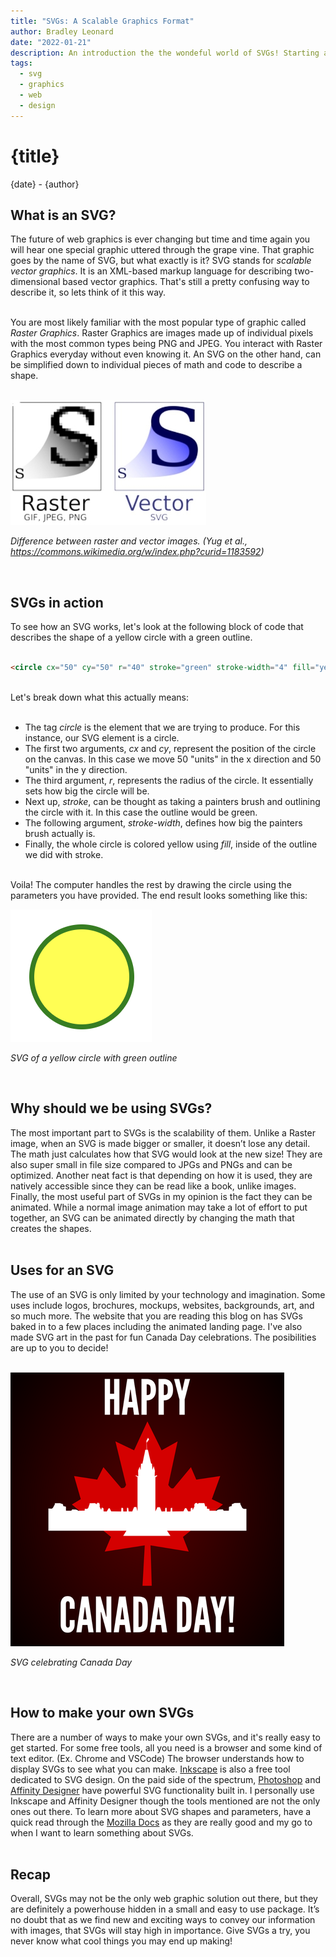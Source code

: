 ```yaml
---
title: "SVGs: A Scalable Graphics Format"
author: Bradley Leonard
date: "2022-01-21"
description: An introduction the the wondeful world of SVGs! Starting at the bare basics, this post goes into what SVGs are, how to use them and why you might use SVGs over other traditional graphics formats in web design.
tags:
  - svg
  - graphics
  - web
  - design
---
```


# {title}

{date} - {author}
<br>

## What is an SVG?

The future of web graphics is ever changing but time and time again you will hear one special graphic uttered through the grape vine. That graphic goes by the name of SVG, but what exactly is it? SVG stands for _scalable vector graphics_. It is an XML-based markup language for describing two-dimensional based vector graphics. That's still a pretty confusing way to describe it, so lets think of it this way.<br><br>

You are most likely familiar with the most popular type of graphic called _Raster Graphics_. Raster Graphics are images made up of individual pixels with the most common types being PNG and JPEG. You interact with Raster Graphics everyday without even knowing it. An SVG on the other hand, can be simplified down to individual pieces of math and code to describe a shape.<br><br>

![Difference between bitmap and vector images](/blog/raster_vs_vector.png "Raster Vs. Vector")

<div class="text-center">

_Difference between raster and vector images. (Yug et al., https://commons.wikimedia.org/w/index.php?curid=1183592)_

</div><br>

## SVGs in action

To see how an SVG works, let's look at the following block of code that describes the shape of a yellow circle with a green outline.<br><br>

```html
<circle cx="50" cy="50" r="40" stroke="green" stroke-width="4" fill="yellow"></circle>
```

<br>
Let's break down what this actually means:<br><br>

- The tag _circle_ is the element that we are trying to produce. For this instance, our SVG element is a circle.
- The first two arguments, _cx_ and _cy_, represent the position of the circle on the canvas. In this case we move 50 "units" in the x direction and 50 "units" in the y direction.
- The third argument, _r_, represents the radius of the circle. It essentially sets how big the circle will be.
- Next up, _stroke_, can be thought as taking a painters brush and outlining the circle with it. In this case the outline would be green.
- The following argument, _stroke-width_, defines how big the painters brush actually is.
- Finally, the whole circle is colored yellow using _fill_, inside of the outline we did with stroke.<br><br>

Voila! The computer handles the rest by drawing the circle using the parameters you have provided. The end result looks something like this:

![SVG of a yellow circle with green outline](/blog/yellow_circle_svg.png "Yellow Circle SVG")

<div class="text-center">

_SVG of a yellow circle with green outline_

</div><br>

## Why should we be using SVGs?

The most important part to SVGs is the scalability of them. Unlike a Raster image, when an SVG is made bigger or smaller, it doesn’t lose any detail. The math just calculates how that SVG would look at the new size! They are also super small in file size compared to JPGs and PNGs and can be optimized. Another neat fact is that depending on how it is used, they are natively accessible since they can be read like a book, unlike images. Finally, the most useful part of SVGs in my opinion is the fact they can be animated. While a normal image animation may take a lot of effort to put together, an SVG can be animated directly by changing the math that creates the shapes.<br><br>

## Uses for an SVG

The use of an SVG is only limited by your technology and imagination. Some uses include logos, brochures, mockups, websites, backgrounds, art, and so much more. The website that you are reading this blog on has SVGs baked in to a few places including the animated landing page. I've also made SVG art in the past for fun Canada Day celebrations. The posibilities are up to you to decide!<br><br>

![SVG celebrating Canada Day](/blog/canada_day_svg.png "Canada Day SVG")

<div class="text-center">

_SVG celebrating Canada Day_

</div><br>

## How to make your own SVGs

There are a number of ways to make your own SVGs, and it's really easy to get started. For some free tools, all you need is a browser and some kind of text editor. (Ex. Chrome and VSCode) The browser understands how to display SVGs to see what you can make. [Inkscape](https://inkscape.org/) is also a free tool dedicated to SVG design. On the paid side of the spectrum, [Photoshop](https://www.adobe.com/ca/products/photoshop.html) and [Affinity Designer](https://affinity.serif.com/en-us/designer/) have powerful SVG functionality built in. I personally use Inkscape and Affinity Designer though the tools mentioned are not the only ones out there. To learn more about SVG shapes and parameters, have a quick read through the [Mozilla Docs](https://developer.mozilla.org/en-US/docs/Web/SVG) as they are really good and my go to when I want to learn something about SVGs.<br><br>

## Recap

Overall, SVGs may not be the only web graphic solution out there, but they are definitely a powerhouse hidden in a small and easy to use package. It’s no doubt that as we find new and exciting ways to convey our information with images, that SVGs will stay high in importance. Give SVGs a try, you never know what cool things you may end up making!

